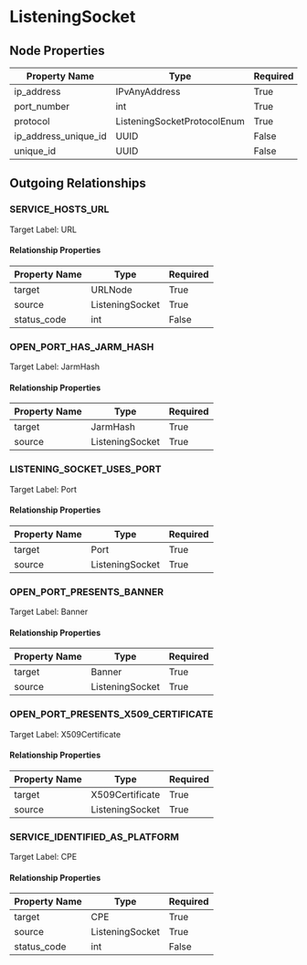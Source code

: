 
# ListeningSocket

## Node Properties

| Property Name | Type | Required |
| ------------- | ---- | -------- |
| ip_address | IPvAnyAddress | True |
| port_number | int | True |
| protocol | ListeningSocketProtocolEnum | True |
| ip_address_unique_id | UUID | False |
| unique_id | UUID | False |


## Outgoing Relationships

### SERVICE_HOSTS_URL

Target Label: URL

#### Relationship Properties

| Property Name | Type | Required |
| ------------- | ---- | -------- |
| target | URLNode | True |
| source | ListeningSocket | True |
| status_code | int | False |


### OPEN_PORT_HAS_JARM_HASH

Target Label: JarmHash

#### Relationship Properties

| Property Name | Type | Required |
| ------------- | ---- | -------- |
| target | JarmHash | True |
| source | ListeningSocket | True |


### LISTENING_SOCKET_USES_PORT

Target Label: Port

#### Relationship Properties

| Property Name | Type | Required |
| ------------- | ---- | -------- |
| target | Port | True |
| source | ListeningSocket | True |


### OPEN_PORT_PRESENTS_BANNER

Target Label: Banner

#### Relationship Properties

| Property Name | Type | Required |
| ------------- | ---- | -------- |
| target | Banner | True |
| source | ListeningSocket | True |


### OPEN_PORT_PRESENTS_X509_CERTIFICATE

Target Label: X509Certificate

#### Relationship Properties

| Property Name | Type | Required |
| ------------- | ---- | -------- |
| target | X509Certificate | True |
| source | ListeningSocket | True |


### SERVICE_IDENTIFIED_AS_PLATFORM

Target Label: CPE

#### Relationship Properties

| Property Name | Type | Required |
| ------------- | ---- | -------- |
| target | CPE | True |
| source | ListeningSocket | True |
| status_code | int | False |



